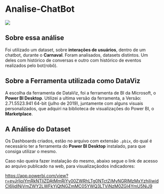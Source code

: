 # Analise-ChatBot

![](https://raw.githubusercontent.com/NLDev/Static-Post-Bot/master/.img/bot.gif)

## Sobre essa análise

Foi utilizado um dataset, sobre **interações de usuários**, dentro de um chatbot, durante o **Carnaval**. Foram analisados, datasets distintos. Um deles com histórico de conversas e outro com histórico de eventos realizados pelo bot(robô).

## Sobre a Ferramenta utilizada como DataViz

A escolha da ferramenta de DataViz, foi a ferramenta de BI da Microsoft, o **Power BI Desktop**.
Utilizei a ultima versão da ferramenta, a Versão: 2.71.5523.941 64-bit (julho de 2019), juntamente com alguns visuais personalizados, que adquiri na biblioteca de visualizações do Power BI, o **Marketplace**.


## A Análise do Dataset

Os Dashboards criados, estão no arquivo com extensão `.pbix`, do qual é necessário ter a ferramenta do **Power BI Desktop** instalado, para que consiga utilizar o mesmo.

Caso não queira fazer instalação do mesmo, abaixo segue o link de acesso ao arquivo publicado na web, para visualizaçãodos indicadores:

https://app.powerbi.com/view?r=eyJrIjoiYmRkNTliZDAtMmRiYy00ZWRhLTg0NTctZjMyNGRlMzMxYzhiIiwidCI6IjdlNjVmZWY2LWFkYjQtNGZmMC05YWQ3LTViNzM0ZGI4YmU5NiJ9

